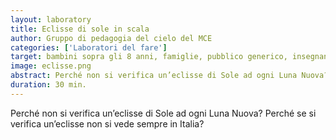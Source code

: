 ```yaml
---
layout: laboratory
title: Eclisse di sole in scala
author: Gruppo di pedagogia del cielo del MCE 
categories: ['Laboratori del fare']
target: bambini sopra gli 8 anni, famiglie, pubblico generico, insegnanti, studenti delle secondarie (6-10 per volta).
image: eclisse.png
abstract: Perché non si verifica un’eclisse di Sole ad ogni Luna Nuova? Perché se si verifica un’eclisse non si vede sempre in Italia?
duration: 30 min.
---
```


Perché non si verifica un’eclisse di Sole ad ogni Luna Nuova? Perché se si verifica un’eclisse non si vede sempre in Italia?